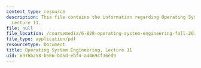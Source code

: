 ```yaml
---
content_type: resource
description: This file contains the information regarding Operating System Engineering,
  Lecture 11.
file: null
file_location: /coursemedia/6-828-operating-system-engineering-fall-2012/6976b258b566bd5debf4a4469cf36ed9_MIT6_828F12_lec11_notes.pdf
file_type: application/pdf
resourcetype: Document
title: Operating System Engineering, Lecture 11
uid: 6976b258-b566-bd5d-ebf4-a4469cf36ed9
---
```

